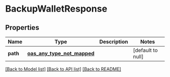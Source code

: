 # BackupWalletResponse
## Properties

| Name | Type | Description | Notes |
|------------ | ------------- | ------------- | -------------|
| **path** | [**oas_any_type_not_mapped**](.md) |  | [default to null] |

[[Back to Model list]](../README.md#documentation-for-models) [[Back to API list]](../README.md#documentation-for-api-endpoints) [[Back to README]](../README.md)


